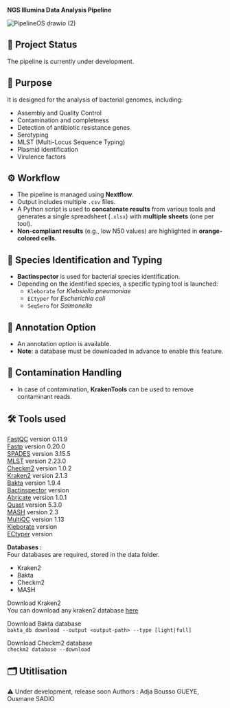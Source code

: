

**NGS Illumina Data Analysis Pipeline**


![PipelineOS drawio (2)](https://github.com/user-attachments/assets/11dfbb83-5611-4d06-af26-f7969bf5f5a9)



## 📌 Project Status

The pipeline is currently under development.

## 🧬 Purpose

It is designed for the analysis of bacterial genomes, including:

- Assembly and Quality Control
- Contamination and completness 
- Detection of antibiotic resistance genes
- Serotyping
- MLST (Multi-Locus Sequence Typing)
- Plasmid identification
- Virulence factors

## ⚙️ Workflow

- The pipeline is managed using **Nextflow**.
- Output includes multiple `.csv` files.
- A Python script is used to **concatenate results** from various tools and generates a single spreadsheet (`.xlsx`) with **multiple sheets** (one per tool).
- **Non-compliant results** (e.g., low N50 values) are highlighted in **orange-colored cells**.

## 🧫 Species Identification and Typing

- **Bactinspector** is used for bacterial species identification.
- Depending on the identified species, a specific typing tool is launched:
  - `Kleborate` for *Klebsiella pneumoniae*
  - `ECtyper` for *Escherichia coli*
  - `SeqSero` for *Salmonella*

## 🧾 Annotation Option

- An annotation option is available.
- **Note**: a database must be downloaded in advance to enable this feature.

## 🧹 Contamination Handling

- In case of contamination, **KrakenTools** can be used to remove contaminant reads.

## 🛠️ Tools used


[FastQC](https://github.com/s-andrews/FastQC) version 0.11.9    
[Fastp](https://github.com/OpenGene/fastp) version 0.20.0   
[SPADES](https://github.com/ablab/spades) version  3.15.5   
[MLST](https://github.com/tseemann/mlst) version  2.23.0  
[Checkm2](https://github.com/chklovski/CheckM2) version  1.0.2  
[Kraken2](https://github.com/DerrickWood/kraken2) version  2.1.3  
[Bakta](https://github.com/oschwengers/bakta?tab=readme-ov-file#installation) version  1.9.4  
[Bactinspector](https://gitlab.com/antunderwood/bactinspector) version  
[Abricate](https://github.com/tseemann/abricate) version 1.0.1  
[Quast](https://github.com/ablab/quast) version  5.3.0  
[MASH](https://github.com/marbl/Mash) version  2.3  
[MultiQC](https://github.com/MultiQC/MultiQC) version 1.13  
[Kleborate](https://github.com/klebgenomics/Kleborate) version   
[ECtyper](https://github.com/denglab/SeqSero2) version


**Databases :**  
Four databases are required, stored in the data folder.
* Kraken2  
* Bakta  
* Checkm2
* MASH

Download Kraken2  
You can download any kraken2 database [here](https://benlangmead.github.io/aws-indexes/k2)  

Download Bakta database  
`bakta_db download --output <output-path> --type [light|full]`  

Download Checkm2 database  
`checkm2 database --download`

## 🗂️ Utitlisation 

⚠️ Under development, release soon 
Authors : Adja Bousso GUEYE, Ousmane SADIO 
